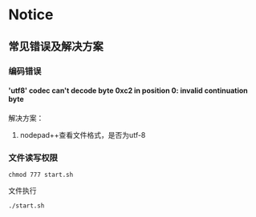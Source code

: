 # Notice

## 常见错误及解决方案

### 编码错误

#### 'utf8' codec can't decode byte 0xc2 in position 0: invalid continuation byte

解决方案：

1. nodepad++查看文件格式，是否为utf-8

### 文件读写权限

```
chmod 777 start.sh
```

文件执行

```
./start.sh 
```


